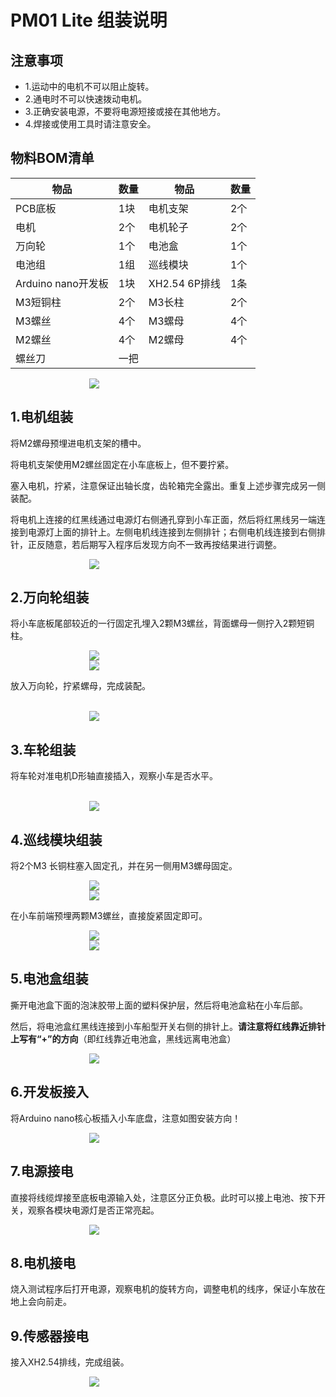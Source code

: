 # PM01 Lite 组装说明

## 注意事项
- 1.运动中的电机不可以阻止旋转。
- 2.通电时不可以快速拨动电机。
- 3.正确安装电源，不要将电源短接或接在其他地方。
- 4.焊接或使用工具时请注意安全。

## 物料BOM清单

| 物品 | 数量 | 物品 | 数量 |
| ---- | ---- | ---- | ---- |
| PCB底板 | 1块 | 电机支架 | 2个 |
| 电机 | 2个 | 电机轮子 | 2个 |
| 万向轮 | 1个 | 电池盒 | 1个 |
| 电池组 | 1组 | 巡线模块 | 1个 |
| Arduino nano开发板 | 1块 | XH2.54 6P排线 | 1条 |
| M3短铜柱 | 2个 | M3长柱 | 2个 |
| M3螺丝 | 4个 | M3螺母 | 4个 |
| M2螺丝 | 4个 | M2螺母 | 4个 |
| 螺丝刀 | 一把 |  |  |

<p style="width:50%;left:25%;right:25%;position:relative;border-radius:10px;">
    <img src="./BOM.jpg">
</p>

## 1.电机组装

将M2螺母预埋进电机支架的槽中。

将电机支架使用M2螺丝固定在小车底板上，但不要拧紧。

塞入电机，拧紧，注意保证出轴长度，齿轮箱完全露出。重复上述步骤完成另一侧装配。

将电机上连接的红黑线通过电源灯右侧通孔穿到小车正面，然后将红黑线另一端连接到电源灯上面的排针上。左侧电机线连接到左侧排针；右侧电机线连接到右侧排针，正反随意，若后期写入程序后发现方向不一致再按结果进行调整。
<p style="width:50%;left:25%;right:25%;position:relative;border-radius:10px;">
    <img src="./Cable.jpg">
</p>

## 2.万向轮组装

将小车底板尾部较近的一行固定孔埋入2颗M3螺丝，背面螺母一侧拧入2颗短铜柱。
<p style="width:50%;left:25%;right:25%;position:relative;border-radius:10px;">
    <img src="./图片3.png">
    <br/>
    <img src="./图片4.jpg">
</p>
放入万向轮，拧紧螺母，完成装配。

<p style="width:50%;left:25%;right:25%;position:relative;border-radius:10px;">
    <br/>
    <img src="./图片5.png">
</p>

## 3.车轮组装

将车轮对准电机D形轴直接插入，观察小车是否水平。

<p style="width:50%;left:25%;right:25%;position:relative;border-radius:10px;">
    <br/>
    <img src="./图片6.png">
</p>

## 4.巡线模块组装

将2个M3	长铜柱塞入固定孔，并在另一侧用M3螺母固定。

<p style="width:50%;left:25%;right:25%;position:relative;border-radius:10px;">
    <img src="./图片7.png">
    <br/>
    <img src="./图片8.png">
</p>

在小车前端预埋两颗M3螺丝，直接旋紧固定即可。

<p style="width:50%;left:25%;right:25%;position:relative;border-radius:10px;">
    <img src="./图片9.png">
    <br/>
    <img src="./图片10.png">
</p>

## 5.电池盒组装
撕开电池盒下面的泡沫胶带上面的塑料保护层，然后将电池盒粘在小车后部。

然后，将电池盒红黑线连接到小车船型开关右侧的排针上。**请注意将红线靠近排针上写有“+”的方向**（即红线靠近电池盒，黑线远离电池盒）

<p style="width:50%;left:25%;right:25%;position:relative;border-radius:10px;">
    <img src="./图片11.jpg">
</p>

## 6.开发板接入

将Arduino nano核心板插入小车底盘，注意如图安装方向！

<p style="width:50%;left:25%;right:25%;position:relative;border-radius:10px;">
    <img src="./图片12.png">
</p>

## 7.电源接电

直接将线缆焊接至底板电源输入处，注意区分正负极。此时可以接上电池、按下开关，观察各模块电源灯是否正常亮起。

<p style="width:50%;left:25%;right:25%;position:relative;border-radius:10px;">
    <img src="./图片13.png">
</p>

## 8.电机接电

烧入测试程序后打开电源，观察电机的旋转方向，调整电机的线序，保证小车放在地上会向前走。

## 9.传感器接电

接入XH2.54排线，完成组装。

<p style="width:50%;left:25%;right:25%;position:relative;border-radius:10px;">
    <img src="./图片14.jpg">
</p>
